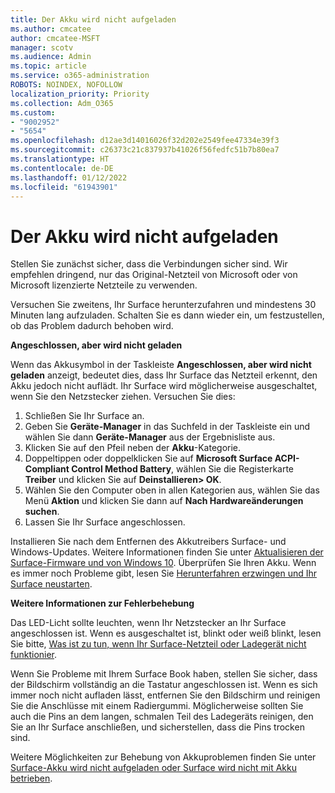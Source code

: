 ```yaml
---
title: Der Akku wird nicht aufgeladen
ms.author: cmcatee
author: cmcatee-MSFT
manager: scotv
ms.audience: Admin
ms.topic: article
ms.service: o365-administration
ROBOTS: NOINDEX, NOFOLLOW
localization_priority: Priority
ms.collection: Adm_O365
ms.custom:
- "9002952"
- "5654"
ms.openlocfilehash: d12ae3d14016026f32d202e2549fee47334e39f3
ms.sourcegitcommit: c26373c21c837937b41026f56fedfc51b7b80ea7
ms.translationtype: HT
ms.contentlocale: de-DE
ms.lasthandoff: 01/12/2022
ms.locfileid: "61943901"
---
```

# <a name="battery-wont-charge"></a>Der Akku wird nicht aufgeladen

Stellen Sie zunächst sicher, dass die Verbindungen sicher sind. Wir empfehlen dringend, nur das Original-Netzteil von Microsoft oder von Microsoft lizenzierte Netzteile zu verwenden.

Versuchen Sie zweitens, Ihr Surface herunterzufahren und mindestens 30 Minuten lang aufzuladen. Schalten Sie es dann wieder ein, um festzustellen, ob das Problem dadurch behoben wird.

**Angeschlossen, aber wird nicht geladen**

Wenn das Akkusymbol in der Taskleiste **Angeschlossen, aber wird nicht geladen** anzeigt, bedeutet dies, dass Ihr Surface das Netzteil erkennt, den Akku jedoch nicht auflädt. Ihr Surface wird möglicherweise ausgeschaltet, wenn Sie den Netzstecker ziehen. Versuchen Sie dies:

1. Schließen Sie Ihr Surface an.
2. Geben Sie **Geräte-Manager** in das Suchfeld in der Taskleiste ein und wählen Sie dann **Geräte-Manager** aus der Ergebnisliste aus.
3. Klicken Sie auf den Pfeil neben der **Akku**-Kategorie.
4. Doppeltippen oder doppelklicken Sie auf **Microsoft Surface ACPI-Compliant Control Method Battery**, wählen Sie die Registerkarte **Treiber** und klicken Sie auf **Deinstallieren> OK**.
5. Wählen Sie den Computer oben in allen Kategorien aus, wählen Sie das Menü **Aktion** und klicken Sie dann auf **Nach Hardwareänderungen suchen**.
6. Lassen Sie Ihr Surface angeschlossen.

Installieren Sie nach dem Entfernen des Akkutreibers Surface- und Windows-Updates. Weitere Informationen finden Sie unter [Aktualisieren der Surface-Firmware und von Windows 10](https://support.microsoft.com/help/4023505). Überprüfen Sie Ihren Akku. Wenn es immer noch Probleme gibt, lesen Sie [Herunterfahren erzwingen und Ihr Surface neustarten](https://support.microsoft.com/help/4036280/surface-force-a-shut-down-and-restart-your-surface).

**Weitere Informationen zur Fehlerbehebung**

Das LED-Licht sollte leuchten, wenn Ihr Netzstecker an Ihr Surface angeschlossen ist. Wenn es ausgeschaltet ist, blinkt oder weiß blinkt, lesen Sie bitte, [Was ist zu tun, wenn Ihr Surface-Netzteil oder Ladegerät nicht funktionier](https://support.microsoft.com/help/4484763/surface-fix-issues-with-your-power-supply). 

Wenn Sie Probleme mit Ihrem Surface Book haben, stellen Sie sicher, dass der Bildschirm vollständig an die Tastatur angeschlossen ist. Wenn es sich immer noch nicht aufladen lässt, entfernen Sie den Bildschirm und reinigen Sie die Anschlüsse mit einem Radiergummi. Möglicherweise sollten Sie auch die Pins an dem langen, schmalen Teil des Ladegeräts reinigen, den Sie an Ihr Surface anschließen, und sicherstellen, dass die Pins trocken sind.

Weitere Möglichkeiten zur Behebung von Akkuproblemen finden Sie unter [Surface-Akku wird nicht aufgeladen oder Surface wird nicht mit Akku betrieben](https://support.microsoft.com/help/4023536/surface-surface-battery-wont-charge).
